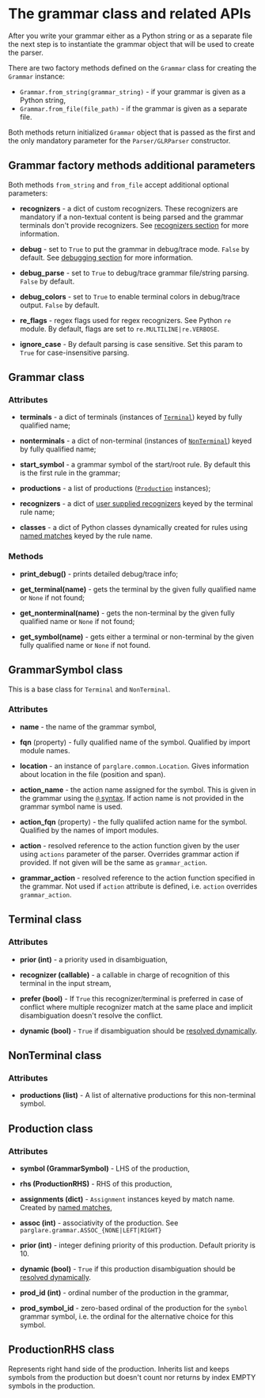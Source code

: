 # The grammar class and related APIs

After you write your grammar either as a Python string or as a separate file the
next step is to instantiate the grammar object that will be used to create the
parser.

There are two factory methods defined on the `Grammar` class for creating the
`Grammar` instance:

- `Grammar.from_string(grammar_string)` - if your grammar is given as a Python
  string,
- `Grammar.from_file(file_path)` - if the grammar is given as a separate file.

Both methods return initialized `Grammar` object that is passed as the first and
the only mandatory parameter for the `Parser/GLRParser` constructor.


## Grammar factory methods additional parameters

Both methods `from_string` and `from_file` accept additional optional
parameters:

- **recognizers** - a dict of custom recognizers. These recognizers are mandatory
  if a non-textual content is being parsed and the grammar terminals don't
  provide recognizers. See [recognizers section](./recognizers.md) for more
  information.

- **debug** - set to `True` to put the grammar in debug/trace mode. `False` by
  default. See [debugging section](./debugging.md) for more information.

- **debug_parse** - set to `True` to debug/trace grammar file/string parsing.
  `False` by default.

- **debug_colors** - set to `True` to enable terminal colors in debug/trace
  output. `False` by default.

- **re_flags** - regex flags used for regex recognizers. See Python `re` module.
  By default, flags are set to `re.MULTILINE|re.VERBOSE`.

- **ignore_case** - By default parsing is case sensitive. Set this param to
  `True` for case-insensitive parsing.


## Grammar class

### Attributes

- **terminals** - a dict of terminals (instances of [`Terminal`](#terminal))
  keyed by fully qualified name;

- **nonterminals** - a dict of non-terminal (instances
  of [`NonTerminal`](#nonterminal)) keyed by fully qualified name;

- **start_symbol** - a grammar symbol of the start/root rule. By default this is
  the first rule in the grammar;

- **productions** - a list of productions ([`Production`](#production)
  instances);

- **recognizers** - a dict of [user supplied recognizers](./recognizers.md)
  keyed by the terminal rule name;

- **classes** - a dict of Python classes dynamically created for rules
  using [named matches](./grammar_language.md#named-matches-assignments) keyed
  by the rule name.

### Methods

- **print_debug()** - prints detailed debug/trace info;

- **get_terminal(name)** - gets the terminal by the given fully qualified name
  or `None` if not found;

- **get_nonterminal(name)** - gets the non-terminal by the given fully qualified
  name or `None` if not found;

- **get_symbol(name)** - gets either a terminal or non-terminal by the given
  fully qualified name or `None` if not found.


## GrammarSymbol class

This is a base class for `Terminal` and `NonTerminal`.

### Attributes

- **name** - the name of the grammar symbol,

- **fqn** (property) - fully qualified name of the symbol. Qualified by import
  module names.

- **location** - an instance of `parglare.common.Location`. Gives information
  about location in the file (position and span).

- **action_name** - the action name assigned for the symbol. This is given in
  the grammar using the [`@` syntax](./grammar_language.md/#referencing-semantic-actions-from-a-grammar). If action name is
  not provided in the grammar symbol name is used.

- **action_fqn** (property) - the fully qualiifed action name for the symbol.
  Qualified by the names of import modules.

- **action** - resolved reference to the action function given by the user using
  `actions` parameter of the parser. Overrides grammar action if provided. If
  not given will be the same as `grammar_action`.

- **grammar_action** - resolved reference to the action function specified in
  the grammar. Not used if `action` attribute is defined, i.e. `action`
  overrides `grammar_action`.



## Terminal class

### Attributes

- **prior (int)** - a priority used in disambiguation,

- **recognizer (callable)** - a callable in charge of recognition of this terminal
  in the input stream,

- **prefer (bool)** - If `True` this recognizer/terminal is preferred in case of
  conflict where multiple recognizer match at the same place and implicit
  disambiguation doesn't resolve the conflict.

- **dynamic (bool)** - `True` if disambiguation should
  be [resolved dynamically](./disambiguation.md#dynamic-disambiguation-filter).


## NonTerminal class

### Attributes

- **productions (list)** - A list of alternative productions for this
  non-terminal symbol.


## Production class

### Attributes

- **symbol (GrammarSymbol)** - LHS of the production,

- **rhs (ProductionRHS)** - RHS of this production,

- **assignments (dict)** - `Assignment` instances keyed by match name. Created
  by [named matches](./grammar_language.md#named-matches-assignments),

- **assoc (int)** - associativity of the production. See
  `parglare.grammar.ASSOC_{NONE|LEFT|RIGHT}`

- **prior (int)** - integer defining priority of this production. Default
  priority is 10.

- **dynamic (bool)** - `True` if this production disambiguation should
  be [resolved dynamically](./disambiguation.md#dynamic-disambiguation-filter).

- **prod_id (int)** - ordinal number of the production in the grammar,

- **prod_symbol_id** - zero-based ordinal of the production for the `symbol`
  grammar symbol, i.e. the ordinal for the alternative choice for this symbol.


## ProductionRHS class

Represents right hand side of the production. Inherits list and keeps symbols
from the production but doesn't count nor returns by index EMPTY symbols in the
production.

